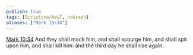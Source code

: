 ```yaml
---
publish: true
tags: [Scripture/NewT, noGraph]
aliases: ["Mark 10:34"]
---
```

[Mark 10:34](https://churchofjesuschrist.org/study/scriptures/nt/mark/10?lang=eng&id=p34#p34) And they shall mock him, and shall scourge him, and shall spit upon him, and shall kill him: and the third day he shall rise again.
